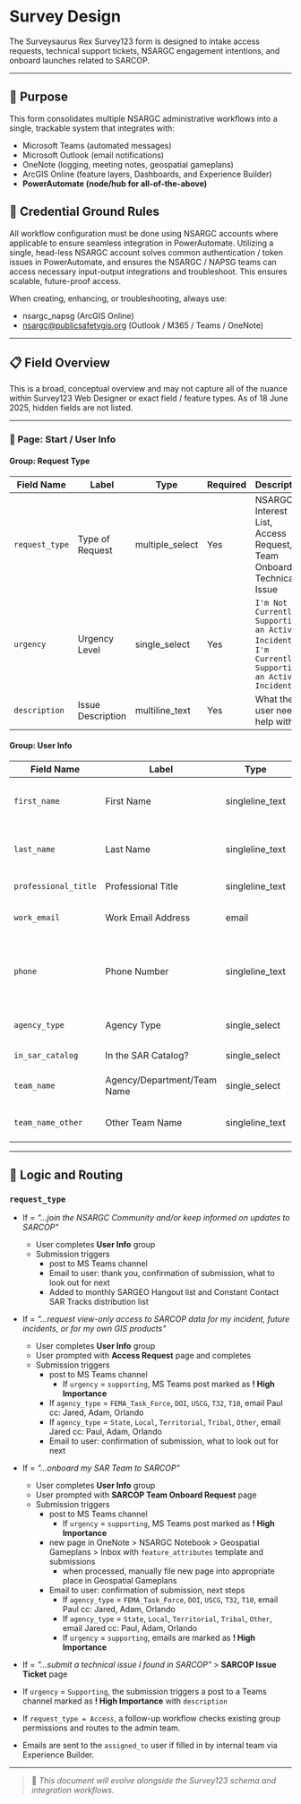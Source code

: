 # Survey Design

The Surveysaurus Rex Survey123 form is designed to intake access requests, technical support tickets, NSARGC engagement intentions, and onboard launches related to SARCOP.

---

## 🧭 Purpose

This form consolidates multiple NSARGC administrative workflows into a single, trackable system that integrates with:
- Microsoft Teams (automated messages)
- Microsoft Outlook (email notifications)
- OneNote (logging, meeting notes, geospatial gameplans)
- ArcGIS Online (feature layers, Dashboards, and Experience Builder)
- **PowerAutomate (node/hub for all-of-the-above)**

## 🚨 Credential Ground Rules

All workflow configuration must be done using NSARGC accounts where applicable to ensure seamless integration in PowerAutomate.  Utilizing a single, head-less NSARGC account solves common authentication / token issues in PowerAutomate, and ensures the NSARGC / NAPSG teams can access necessary input-output integrations and troubleshoot.  This ensures scalable, future-proof access.

When creating, enhancing, or troubleshooting, always use:
- nsargc_napsg (ArcGIS Online)
- nsargc@publicsafetygis.org (Outlook / M365 / Teams / OneNote)

---

## 📋 Field Overview

This is a broad, conceptual overview and may not capture all of the nuance within Survey123 Web Designer or exact field / feature types.  As of 18 June 2025, hidden fields are not listed.

--- 

### 📃 Page: Start / User Info

#### Group: Request Type

| Field Name       | Label             | Type           | Required                      | Description                 |
|------------------|-------------------|----------------|-------------------------------|-----------------------------|
| `request_type`   | Type of Request   | multiple_select| Yes                           | NSARGC Interest List, Access Request, Team Onboard, Technical Issue |
| `urgency`        | Urgency Level     | single_select  | Yes                           | `I'm Not Currently Supporting an Active Incident`, `I'm Currently Supporting an Active Incident` |
| `description`    | Issue Description | multiline_text | Yes                           | What the user needs help with |

#### Group: User Info

| Field Name            | Label                       | Type            | Required                               | Description                   |
|-----------------------|-----------------------------|-----------------|----------------------------------------|-------------------------------|
| `first_name`          | First Name                  | singleline_text | Yes                                    | First name of who is submitting request |
| `last_name`           | Last Name                   | singleline_text | Yes                                    | Last name of who is submitting request
| `professional_title`  | Professional Title          | singleline_text | Yes                                    | Professional title |
| `work_email`          | Work Email Address          | email           | Yes                                    | For notifications and routing |
| `phone`               | Phone Number                | singleline_text | yes                                    | Cell number where person can be reached during an incident |
| `agency_type`         | Agency Type                 | single_select   | No                                     | Pull from RLTT domain? |
| `in_sar_catalog`      | In the SAR Catalog?         | single_select   | Yes                                    | `Yes`, `No`, `I don't know` | 
| `team_name`           | Agency/Department/Team Name | single_select   | No                                     | Pull from SAR Catalog         |
| `team_name_other`     | Other Team Name             | singleline_text | No                                     | If not listed in SAR Catalog  |

---

## 🔁 Logic and Routing

### `request_type`

- If = _"...join the NSARGC Community and/or keep informed on updates to SARCOP"_
  - User completes **User Info** group
  - Submission triggers
    - post to MS Teams channel
    - Email to user: thank you, confirmation of submission, what to look out for next
    - Added to monthly SARGEO Hangout list and Constant Contact SAR Tracks distribution list

- If = _"...request view-only access to SARCOP data for my incident, future incidents, or for my own GIS products"_
  - User completes **User Info** group
  - User prompted with **Access Request** page and completes
  - Submission triggers
    - post to MS Teams channel
      - If `urgency` = `supporting`, MS Teams post marked as **! High Importance**
    - If `agency_type` = `FEMA_Task_Force`, `DOI`, `USCG`, `T32`, `T10`, email Paul cc: Jared, Adam, Orlando
    - If `agency_type` = `State`, `Local`, `Territorial`, `Tribal`, `Other`, email Jared cc: Paul, Adam, Orlando
    - Email to user: confirmation of submission, what to look out for next

- If = _"...onboard my SAR Team to SARCOP"_
  - User completes **User Info** group
  - User prompted with **SARCOP Team Onboard Request** page
  - Submission triggers
    - post to MS Teams channel
      - If `urgency` = `supporting`, MS Teams post marked as **! High Importance**
    - new page in OneNote > NSARGC Notebook > Geospatial Gameplans > Inbox with `feature_attributes` template and submissions
      - when processed, manually file new page into appropriate place in Geospatial Gameplans
    - Email to user: confirmation of submission, next steps
      - If `agency_type` = `FEMA_Task_Force`, `DOI`, `USCG`, `T32`, `T10`, email Paul cc: Jared, Adam, Orlando
      - If `agency_type` = `State`, `Local`, `Territorial`, `Tribal`, `Other`, email Jared cc: Paul, Adam, Orlando
      - If `urgency` = `supporting`, emails are marked as **! High Importance**

- If = _"...submit a technical issue I found in SARCOP"_ > **SARCOP Issue Ticket** page
  
- If `urgency` = `Supporting`, the submission triggers a post to a Teams channel marked as **! High Importance** with `description`
- If `request_type = Access`, a follow-up workflow checks existing group permissions and routes to the admin team.
- Emails are sent to the `assigned_to` user if filled in by internal team via Experience Builder.

---

> 📌 *This document will evolve alongside the Survey123 schema and integration workflows.*

